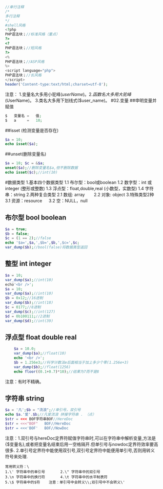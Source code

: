 ```php
//单行注释
/*
多行注释
*/
#shell风格
<?php
PHP语法块；//标准风格（重点）
?>
<?
PHP语法块；//短风格
?>
<%
PHP语法块；//ASP风格
%>
<script language="php">
PHP语法块；//长风格
</script>
header('Content-type:text/html;charset=utf-8');
```
注意：
1.变量名大多用小驼峰($userName)。
2.函数名大多用大驼峰($UserName)。
3.类名大多用下划线式($user_name)。
#02.变量
##申明变量并赋值
```php
$   变量名 =   值;
$   a     =   10;
```
##isset (检测变量是否存在)
```php
$a = 10;
echo isset($a);
```
##unset(删除变量名)
```php
$a = 10; $c = &$a;
unset($a);//删除变量名$a,但不删除数据
echo isset($c);//int(10)
```
#数据类型
1.基本四个数据类型
    1.1 布尔型：bool或boolean
    1.2 数字型：int 或 integer (整形或整数)
    1.3 浮点型：float,double,real (小数型，实数型)
    1.4 字符串：string
2.两种复合类型
    2.1 数组: array   &nbsp;&nbsp;&emsp;  2.2 对象: object
3.特殊类型2种
    3.1 资源：resource &emsp; 3.2 空：NULL，null
## 布尔型 bool  boolean
```php
$a = true;
$b = false;
$c = (1 == 2);//false
echo '$a=',$a,',$b=',$b,',$c=',$c;
var_dump($b);//bool(false)将数据类型返回
```
## 整型 int  integer
```php
$a = 10;
var_dump($a);//int(10)
echo'<br />';
$a = 10;
var_dump($a);//int(10)
$b = 0x12;//16进制
var_dump($b);//int(18)
$c = 0177;//8进制
var_dump($c);//int(127)
$d = 0b100111;//2进制
var_dump($d);//int(39)
```
## 浮点型 float double real
```php
	$a = 10.0;
	var_dump($a);//float(10)
	echo '<br />';
	$b = 1.256e3;//科学计数法e后面相当于加上多少个零(1.256e+3)
	var_dump($b);//float(1256)
	echo floor((0.1+0.7)*10);//结果为7而不是8
```
注意：有时不精确。
## 字符串 string
```php
$a = '凡';$b = "流浪";//单引号，双引号
echo $a.'爱'.$b;//凡爱流浪 拼接字符串 . （点）
$str = <<< BOF字符串BOF//HereDoc
$str = <<<"BOF"   BOF//HereDoc
$str = <<<'BOF'   BOF//NowDoc
```
注意：1.双引号与hereDoc定界符赋值字符串时,可以在字符串中解析变量,方法是{$变量名},或者把变量名结束后用一空格隔开.但单引号与nowdoc定界符效率要高很多.
2.单引号定界符中能使用双引号,双引号定界符中能便用单引号,否则用转义符号来处理.
```
常用转义符：\
1.\' 字符串中的单引号       2.\" 字符串中的双引号
3.\n 字符串中的换行符       4.\t 字符串中的水平制表符
5.\$ 字符串中的$符    注意：单引号中会转义\\;双引号中不会转义\'
```

